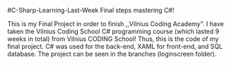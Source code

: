 #C-Sharp-Learning-Last-Week
Final steps mastering C#!

This is my Final Project in order to finish ,,Vilnius Coding Academy". I have taken the Vilnius Coding School C# programming course (which lasted 9 weeks in total) from Vilnius CODING School! Thus, this is the code of my final project. C# was used for the back-end, XAML for front-end, and SQL database. The project can be seen in the branches (loginscreen folder).
